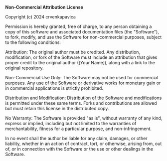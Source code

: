 <b>Non-Commercial Attribution License</b>

Copyright (c) 2024 crvenkapavica

Permission is hereby granted, free of charge, to any person obtaining a copy of this software and associated documentation files (the "Software"), to fork, modify, and use the Software for non-commercial purposes, subject to the following conditions:



Attribution: The original author must be credited. Any distribution, modification, or fork of the Software must include an attribution that gives proper credit to the original author ([Your Name]), along with a link to the original repository.



Non-Commercial Use Only: The Software may not be used for commercial purposes. Any use of the Software or derivative works for monetary gain or in commercial applications is strictly prohibited.



Distribution and Modification: Distribution of the Software and modifications is permitted under these same terms. Forks and contributions are allowed but must retain this license in the distributed copy.



No Warranty: The Software is provided "as is", without warranty of any kind, express or implied, including but not limited to the warranties of merchantability, fitness for a particular purpose, and non-infringement. 

In no event shall the author be liable for any claim, damages, or other liability, whether in an action of contract, tort, or otherwise, arising from, out of, or in connection with the Software or the use or other dealings in the Software.
